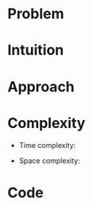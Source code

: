 # Problem

# Intuition

# Approach

# Complexity
- Time complexity:

- Space complexity:

# Code
```

```
